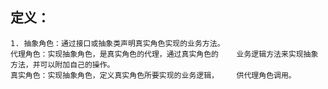 
## 定义：
    1. 抽象角色：通过接口或抽象类声明真实角色实现的业务方法。
    代理角色：实现抽象角色，是真实角色的代理，通过真实角色的    业务逻辑方法来实现抽象方法，并可以附加自己的操作。
    真实角色：实现抽象角色，定义真实角色所要实现的业务逻辑，    供代理角色调用。
